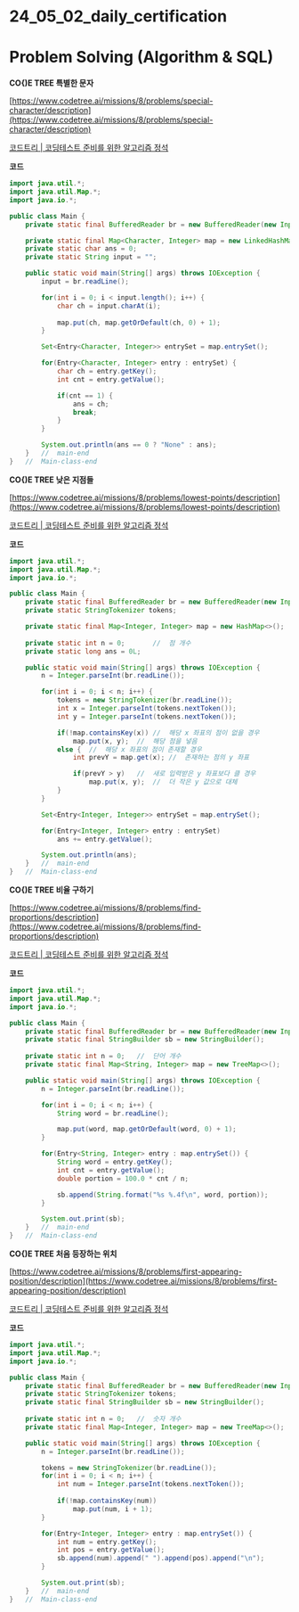 # 24_05_02_daily_certification

# Problem Solving (Algorithm & SQL)

**CO{)E TREE 특별한 문자**

[https://www.codetree.ai/missions/8/problems/special-character/description](https://www.codetree.ai/missions/8/problems/special-character/description)

[코드트리 | 코딩테스트 준비를 위한 알고리즘 정석](https://www.codetree.ai/missions/8/problems/special-character/description)

**코드**

```java
import java.util.*;
import java.util.Map.*;
import java.io.*;

public class Main {
    private static final BufferedReader br = new BufferedReader(new InputStreamReader(System.in));

    private static final Map<Character, Integer> map = new LinkedHashMap<>();
    private static char ans = 0;
    private static String input = "";

    public static void main(String[] args) throws IOException {
        input = br.readLine();

        for(int i = 0; i < input.length(); i++) {
            char ch = input.charAt(i);
        
            map.put(ch, map.getOrDefault(ch, 0) + 1);
        }

        Set<Entry<Character, Integer>> entrySet = map.entrySet();

        for(Entry<Character, Integer> entry : entrySet) {
            char ch = entry.getKey();
            int cnt = entry.getValue();

            if(cnt == 1) {
                ans = ch;
                break;
            }
        }

        System.out.println(ans == 0 ? "None" : ans);
    }   //  main-end
}   //  Main-class-end
```

**CO{)E TREE 낮은 지점들**

[https://www.codetree.ai/missions/8/problems/lowest-points/description](https://www.codetree.ai/missions/8/problems/lowest-points/description)

[코드트리 | 코딩테스트 준비를 위한 알고리즘 정석](https://www.codetree.ai/missions/8/problems/lowest-points/description)

**코드**

```java
import java.util.*;
import java.util.Map.*;
import java.io.*;

public class Main {
    private static final BufferedReader br = new BufferedReader(new InputStreamReader(System.in));
    private static StringTokenizer tokens;

    private static final Map<Integer, Integer> map = new HashMap<>();   //  Key : x 좌표, Value : y 좌표
    
    private static int n = 0;       //  점 개수
    private static long ans = 0L;

    public static void main(String[] args) throws IOException {
        n = Integer.parseInt(br.readLine());

        for(int i = 0; i < n; i++) {
            tokens = new StringTokenizer(br.readLine());
            int x = Integer.parseInt(tokens.nextToken());
            int y = Integer.parseInt(tokens.nextToken());

            if(!map.containsKey(x)) //  해당 x 좌표의 점이 없을 경우
                map.put(x, y);  //  해당 점을 넣음
            else {  //  해당 x 좌표의 점이 존재할 경우
                int prevY = map.get(x); //  존재하는 점의 y 좌표

                if(prevY > y)   //  새로 입력받은 y 좌표보다 클 경우
                    map.put(x, y);  //  더 작은 y 값으로 대체
            }
        }

        Set<Entry<Integer, Integer>> entrySet = map.entrySet();

        for(Entry<Integer, Integer> entry : entrySet)
            ans += entry.getValue();

        System.out.println(ans);
    }   //  main-end
}   //  Main-class-end
```

**CO{)E TREE 비율 구하기**

[https://www.codetree.ai/missions/8/problems/find-proportions/description](https://www.codetree.ai/missions/8/problems/find-proportions/description)

[코드트리 | 코딩테스트 준비를 위한 알고리즘 정석](https://www.codetree.ai/missions/8/problems/find-proportions/description)

**코드**

```java
import java.util.*;
import java.util.Map.*;
import java.io.*;

public class Main {
    private static final BufferedReader br = new BufferedReader(new InputStreamReader(System.in));
    private static final StringBuilder sb = new StringBuilder();
    
    private static int n = 0;   //  단어 개수
    private static final Map<String, Integer> map = new TreeMap<>();

    public static void main(String[] args) throws IOException {
        n = Integer.parseInt(br.readLine());

        for(int i = 0; i < n; i++) {
            String word = br.readLine();

            map.put(word, map.getOrDefault(word, 0) + 1);
        }

        for(Entry<String, Integer> entry : map.entrySet()) {
            String word = entry.getKey();
            int cnt = entry.getValue();
            double portion = 100.0 * cnt / n;

            sb.append(String.format("%s %.4f\n", word, portion));
        }

        System.out.print(sb);
    }   //  main-end
}   //  Main-class-end
```

**CO{)E TREE 처음 등장하는 위치**

[https://www.codetree.ai/missions/8/problems/first-appearing-position/description](https://www.codetree.ai/missions/8/problems/first-appearing-position/description)

[코드트리 | 코딩테스트 준비를 위한 알고리즘 정석](https://www.codetree.ai/missions/8/problems/first-appearing-position/description)

**코드**

```java
import java.util.*;
import java.util.Map.*;
import java.io.*;

public class Main {
    private static final BufferedReader br = new BufferedReader(new InputStreamReader(System.in));
    private static StringTokenizer tokens;
    private static final StringBuilder sb = new StringBuilder();
    
    private static int n = 0;   //  숫자 개수
    private static final Map<Integer, Integer> map = new TreeMap<>();

    public static void main(String[] args) throws IOException {
        n = Integer.parseInt(br.readLine());

        tokens = new StringTokenizer(br.readLine());
        for(int i = 0; i < n; i++) {
            int num = Integer.parseInt(tokens.nextToken());
            
            if(!map.containsKey(num))
                map.put(num, i + 1);
        }

        for(Entry<Integer, Integer> entry : map.entrySet()) {
            int num = entry.getKey();
            int pos = entry.getValue();
            sb.append(num).append(" ").append(pos).append("\n");
        }

        System.out.print(sb);
    }   //  main-end
}   //  Main-class-end
```